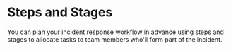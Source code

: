 # Steps and Stages

You can plan your incident response workflow in advance using steps and stages to allocate tasks to team members who'll form part of the incident. 

